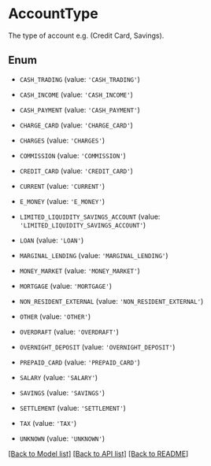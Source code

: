 # AccountType

The type of account e.g. (Credit Card, Savings).

## Enum

* `CASH_TRADING` (value: `'CASH_TRADING'`)

* `CASH_INCOME` (value: `'CASH_INCOME'`)

* `CASH_PAYMENT` (value: `'CASH_PAYMENT'`)

* `CHARGE_CARD` (value: `'CHARGE_CARD'`)

* `CHARGES` (value: `'CHARGES'`)

* `COMMISSION` (value: `'COMMISSION'`)

* `CREDIT_CARD` (value: `'CREDIT_CARD'`)

* `CURRENT` (value: `'CURRENT'`)

* `E_MONEY` (value: `'E_MONEY'`)

* `LIMITED_LIQUIDITY_SAVINGS_ACCOUNT` (value: `'LIMITED_LIQUIDITY_SAVINGS_ACCOUNT'`)

* `LOAN` (value: `'LOAN'`)

* `MARGINAL_LENDING` (value: `'MARGINAL_LENDING'`)

* `MONEY_MARKET` (value: `'MONEY_MARKET'`)

* `MORTGAGE` (value: `'MORTGAGE'`)

* `NON_RESIDENT_EXTERNAL` (value: `'NON_RESIDENT_EXTERNAL'`)

* `OTHER` (value: `'OTHER'`)

* `OVERDRAFT` (value: `'OVERDRAFT'`)

* `OVERNIGHT_DEPOSIT` (value: `'OVERNIGHT_DEPOSIT'`)

* `PREPAID_CARD` (value: `'PREPAID_CARD'`)

* `SALARY` (value: `'SALARY'`)

* `SAVINGS` (value: `'SAVINGS'`)

* `SETTLEMENT` (value: `'SETTLEMENT'`)

* `TAX` (value: `'TAX'`)

* `UNKNOWN` (value: `'UNKNOWN'`)

[[Back to Model list]](../README.md#documentation-for-models) [[Back to API list]](../README.md#documentation-for-api-endpoints) [[Back to README]](../README.md)


